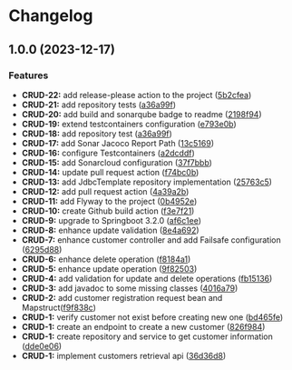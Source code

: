 # Changelog

## 1.0.0 (2023-12-17)


### Features

* **CRUD-22:** add release-please action to the project ([5b2cfea](https://github.com/byesfi/customer-express/commit/5b2cfea26ed711ada8041daab72e6d26667eff0a))
* **CRUD-21:** add repository tests ([a36a99f](https://github.com/byesfi/customer-express/commit/a36a99fde008ed6bdfdf8a6c543b88286b07b8b2))
* **CRUD-20:** add build and sonarqube badge to readme ([2198f94](https://github.com/byesfi/customer-express/commit/2198f94101cc02b1f49ef34e7a12786ba1f6ddf5))
* **CRUD-19:** extend testcontainers configuration ([e793e0b](https://github.com/byesfi/customer-express/commit/e793e0baf29830bc8331fb6a76b1d95e2402c711))
* **CRUD-18:** add repository test ([a36a99f](https://github.com/byesfi/customer-express/commit/a36a99fde008ed6bdfdf8a6c543b88286b07b8b2))
* **CRUD-17:** add Sonar Jacoco Report Path ([13c5169](https://github.com/byesfi/customer-express/commit/13c5169710d32883a84d4de8a70ea5ac155ab0ac))
* **CRUD-16:** configure Testcontainers ([a2dcddf](https://github.com/byesfi/customer-express/commit/a2dcddffd2abac2c8e681ff6ad3aea314cc2b8b1))
* **CRUD-15:** add Sonarcloud configuration ([37f7bbb](https://github.com/byesfi/customer-express/commit/37f7bbb07a7decaa8760b6b27735e8d3e5853cb3))
* **CRUD-14:** update pull request action ([f74bc0b](https://github.com/byesfi/customer-express/commit/f74bc0b72a22dab212e53cca488fa696f3c2b496))
* **CRUD-13:** add JdbcTemplate repository implementation ([25763c5](https://github.com/byesfi/customer-express/commit/25763c53196bae2fa4a6e2912c095de91b71542d))
* **CRUD-12:** add pull request action ([4a39a2b](https://github.com/byesfi/customer-express/commit/4a39a2b4f13e9dc569e50aa206ffdb44e2b26f87))
* **CRUD-11:** add Flyway to the project ([0b4952e](https://github.com/byesfi/customer-express/commit/0b4952e3e94d5ca7ec548813f326e812239cccc3))
* **CRUD-10:** create Github build action ([f3e7f21](https://github.com/byesfi/customer-express/commit/f3e7f21150593df16e149abe8582d252f45bfa6b))
* **CRUD-9:** upgrade to Springboot 3.2.0 ([af6c1ee](https://github.com/byesfi/customer-express/commit/af6c1ee7b0126cd2446fabeb55cf2a08ba2fcf80))
* **CRUD-8:** enhance update validation ([8e4a692](https://github.com/byesfi/customer-express/commit/8e4a6927c2e7c7992c3b15df2e51fd6b94e96d92))
* **CRUD-7:** enhance customer controller and add Failsafe configuration ([6295d88](https://github.com/byesfi/customer-express/commit/6295d8875d7f89b9a9350c3747116bf7cd86599f))
* **CRUD-6:** enhance delete operation ([f8184a1](https://github.com/byesfi/customer-express/commit/f8184a1a7125221e15956954cb7c3422aa7e7325))
* **CRUD-5:** enhance update operation ([9f82503](https://github.com/byesfi/customer-express/commit/9f82503af56ac9ef362b6ef4cd9659100e85faed))
* **CRUD-4:** add validation for update and delete operations ([fb15136](https://github.com/byesfi/customer-express/commit/fb15136c70448d0a41c320b4efe4cc5d5560d3f7))
* **CRUD-3:** add javadoc to some missing classes ([4016a79](https://github.com/byesfi/customer-express/commit/4016a79210100ac3e74203326dbf8ac93b213ec1))
* **CRUD-2:** add customer registration request bean and Mapstruct([f9f838c](https://github.com/byesfi/customer-express/commit/f9f838c8cf95a49a0398c667cf7e1d548cf1be7c))
* **CRUD-1:** verify customer not exist before creating new one ([bd465fe](https://github.com/byesfi/customer-express/commit/bd465feacc57476065f3d3d348858d4810b4b95d))
* **CRUD-1:** create an endpoint to create a new customer ([826f984](https://github.com/byesfi/customer-express/commit/826f9847206e511a677e13465cae1ef80a4f2dc9))
* **CRUD-1:**  create repository and service to get customer information ([dde0e06](https://github.com/byesfi/customer-express/commit/18b966d7b5844b2b327ea126cabcce4f4035f40c))
* **CRUD-1:** implement customers retrieval api ([36d36d8](https://github.com/byesfi/customer-express/commit/36d36d888363c78a99b24d36e70574afe58ab29b))
